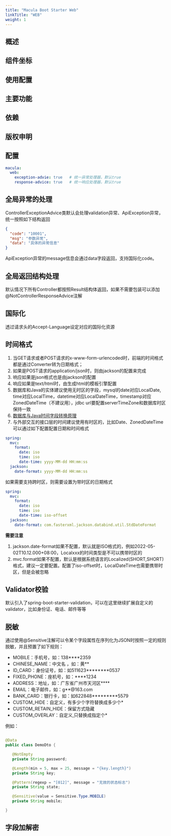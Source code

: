 ```yaml
---
title: "Macula Boot Starter Web"
linkTitle: "WEB"
weight: 1
---
```

## 概述
## 组件坐标
## 使用配置
## 主要功能
## 依赖
## 版权申明


## 配置

```yaml
macula:
  web:
    exception-advie: true   # 统一异常处理器，默认true
    response-advice: true   # 统一响应处理器，默认true
```

## 全局异常的处理

ControllerExceptionAdvice类默认会处理validation异常、ApiException异常，统一按照如下结构返回

```json
{
  "code": "10001",
  "msg": "参数异常",
  "data": "具体的异常信息" 
}
```

ApiException异常的message信息会通过data字段返回，支持国际化code。

## 全局返回结构处理

默认情况下所有Controller都按照Result结构体返回，如果不需要包装可以添加@NotControllerResponseAdvice注解

## 国际化

透过请求头的Accept-Language设定对应的国际化资源

## 时间格式

1. 当GET请求或者POST请求的x-www-form-urlencoded时，前端的时间格式都是通过Converter转为日期格式；
2. 如果是POST请求的application/json时，则由jackson的配置来完成
3. 响应如果是json格式也是由jackson的配置
4. 响应如果是text/html时，由生成html的模板引擎配置
5. 数据库和Java的实体建议使用无时区的字段，mysql的date对应LocalDate,
   time对应LocalTime，datetime对应LocalDateTime，timestamp对应ZonedDateTime（不建议用），jdbc url要配置serverTimeZone和数据库时区保持一致
6. [数据库与Java时间字段转换原理](https://www.jianshu.com/p/af8d7b3e2074)
7. 与外部交互的接口层的时间建议使用有时区的，比如Date、ZonedDateTime
   可以通过如下配置配置日期和时间格式

```yaml
spring:
  mvc:
    format:
      date: iso
      time: iso
      date-time: yyyy-MM-dd HH:mm:ss
  jackson:
    date-format: yyyy-MM-dd HH:mm:ss
```

如果需要支持跨时区，则需要设置为带时区的日期格式

```yaml
spring:
  mvc:
    format:
      date: iso
      time: iso
      date-time: iso-offset
  jackson:
    date-format: com.fasterxml.jackson.databind.util.StdDateFormat
```

**需要注意**

1. jackson.date-format如果不配置，默认就是ISO格式的，例如2022-05-02T10.12.000+08:00，Localxxx的时间类型是不可以携带时区的
2. mvc.format如果不配置，默认是根据系统语言的Localized(SHORT,SHORT)格式，建议一定要配置。配置了iso-offset时，LocalDateTime也需要携带时区，但是会被忽略

## Validator校验

默认引入了spring-boot-starter-validation，可以在这里继续扩展自定义的validator，比如身份证、电话、邮件等等

## 脱敏

通过使用@Sensitive注解可以令某个字段属性在序列化为JSON时按照一定的规则脱敏，并且预置了如下规则：

* MOBILE：手机号，如：138****2359
* CHINESE_NAME：中文名 ，如：黄**
* ID_CARD：身份证号，如：如511623********0537
* FIXED_PHONE：座机号，如：****1234
* ADDRESS：地址，如：广东省广州市天河区****
* EMAIL：电子邮件，如：g**@163.com
* BANK_CARD：银行卡，如：如622848*********5579
* CUSTOM_HIDE：自定义，有多少个字符替换成多少个*
* CUSTOM_RETAIN_HIDE：保留方式隐藏
* CUSTOM_OVERLAY：自定义,只替换成指定个*

例如：

```java

@Data
public class DemoDto {

   @NotEmpty
   private String password;

   @Length(min = 5, max = 25, message = "{key.length}")
   private String key;

   @Pattern(regexp = "[012]", message = "无效的状态标志")
   private String state;

   @Sensitive(value = Sensitive.Type.MOBILE)
   private String mobile;

}
```

## 字段加解密